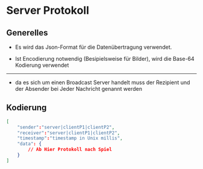 # Server Protokoll

## Generelles

- Es wird das Json-Format für die Datenübertragung verwendet.

- Ist Encodierung notwendig (Besipielsweise für Bilder), wird die Base-64 Kodierung verwendet

---

- da es sich um einen Broadcast Server handelt muss der Rezipient und der Absender bei Jeder Nachricht genannt werden


## Kodierung

```json
[
    "sender":"server|clientP1|clientP2",
    "receiver":"server|clientP1|clientP2",
    "timestamp":"timestamp in Unix millis",
    "data": {
        // Ab Hier Protokoll nach Spiel
    }
]

```

